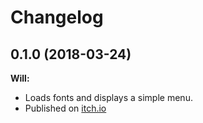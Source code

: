 # Changelog

## 0.1.0 (2018-03-24)

**Will:**

* Loads fonts and displays a simple menu.
* Published on [itch.io](https://azriel91.itch.io/will)
